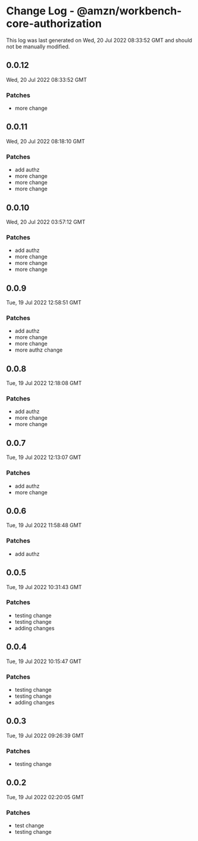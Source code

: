 # Change Log - @amzn/workbench-core-authorization

This log was last generated on Wed, 20 Jul 2022 08:33:52 GMT and should not be manually modified.

## 0.0.12
Wed, 20 Jul 2022 08:33:52 GMT

### Patches

- more change

## 0.0.11
Wed, 20 Jul 2022 08:18:10 GMT

### Patches

- add authz
- more change
- more change
- more change

## 0.0.10
Wed, 20 Jul 2022 03:57:12 GMT

### Patches

- add authz
- more change
- more change
- more change

## 0.0.9
Tue, 19 Jul 2022 12:58:51 GMT

### Patches

- add authz
- more change
- more change
- more authz change

## 0.0.8
Tue, 19 Jul 2022 12:18:08 GMT

### Patches

- add authz
- more change
- more change

## 0.0.7
Tue, 19 Jul 2022 12:13:07 GMT

### Patches

- add authz
- more change

## 0.0.6
Tue, 19 Jul 2022 11:58:48 GMT

### Patches

- add authz

## 0.0.5
Tue, 19 Jul 2022 10:31:43 GMT

### Patches

- testing change
- testing change
- adding changes

## 0.0.4
Tue, 19 Jul 2022 10:15:47 GMT

### Patches

- testing change
- testing change
- adding changes

## 0.0.3
Tue, 19 Jul 2022 09:26:39 GMT

### Patches

- testing change

## 0.0.2
Tue, 19 Jul 2022 02:20:05 GMT

### Patches

- test change
- testing change

